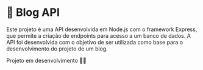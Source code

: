 # 📝 Blog API

Este projeto é uma API desenvolvida em Node.js com o framework Express, que permite
a criação de endpoints para acesso a um banco de dados. A API foi desenvolvida com o objetivo 
de ser utilizada como base para o desenvolvimento do projeto de um blog.

Projeto em desenvolvimento 👨‍💻
